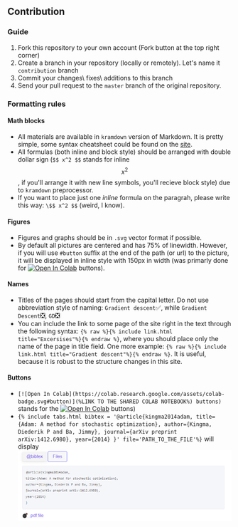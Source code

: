 ## Contribution
### Guide
1. Fork this repository to your own account (Fork button at the top right corner)
1. Create a branch in your repository (locally or remotely). Let's name it `contribution` branch 
1. Commit your changes\ fixes\ additions to this branch
1. Send your pull request to the `master` branch of the original repository.

### Formatting rules
#### Math blocks
* All materials are available in `kramdown` version of Markdown. It is pretty simple, some syntax cheatsheet could be found on the [site](https://kramdown.gettalong.org/syntax.html).
* All formulas (both inline and block style) should be arranged with double dollar sign (`$$ x^2 $$` stands for inline $$x^2$$, if you'll arrange it with new line symbols, you'll recieve block style) due to `kramdown` preprocessor.
* If you want to place just one *inline* formula on the paragrah, please write this way: `\$$ x^2 $$` (weird, I know).

#### Figures
* Figures and graphs should be in `.svg` vector format if possible.
* By default all pictures are centered and has 75% of linewidth. However, if you will use `#button` suffix at the end of the path (or url) to the picture, it will be displayed in inline style with 150px in width (was primarly done for [![Open In Colab](https://colab.research.google.com/assets/colab-badge.svg#button)]() buttons).

#### Names
* Titles of the pages should start from the capital letter. Do not use abbreviation style of naming: `Gradient descent`✅, while `Gradient Descent`❎, `GD`❎
* You can include the link to some page of the site right in the text through the following syntax: `{% raw %}{% include link.html title="Excersises"%}{% endraw %}`, where you should place only the name of the page in title field. One more example: `{% raw %}{% include link.html title="Gradient descent"%}{% endraw %}`. It is useful, because it is robust to the structure changes in this site. 

#### Buttons
* `[![Open In Colab](https://colab.research.google.com/assets/colab-badge.svg#button)](%LINK TO THE SHARED COLAB NOTEBOOK%) buttons)` stands for the [![Open In Colab](https://colab.research.google.com/assets/colab-badge.svg#button)]() buttons) 
* `{% include tabs.html bibtex = '@article{kingma2014adam,
  title={Adam: A method for stochastic optimization},
  author={Kingma, Diederik P and Ba, Jimmy},
  journal={arXiv preprint arXiv:1412.6980},
  year={2014}
}' file='PATH_TO_THE_FILE'%}` will display
    ![](/assets/images/bibtex_button.png)

